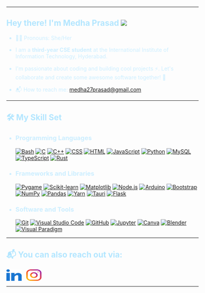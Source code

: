 

<!---
medha2716/medha2716 is a ✨ special ✨ repository because its `README.md` (this file) appears on your GitHub profile.
You can click the Preview link to take a look at your changes.
--->
---

<div style="color: #b3e6ff ;">

## Hey there! I'm Medha Prasad <img src="https://media.giphy.com/media/hvRJCLFzcasrR4ia7z/giphy.gif" width="25px"></a>
<div align="left" style="font-size: 90%;" >


</div>




<div style="color: #cceeff ;" >

- 👩‍🎓 Pronouns: She/Her

- I am a **third-year CSE student** at the International Institute of Information Technology, Hyderabad.
- I'm passionate about coding and building cool projects ⚡. Let's collaborate and create some awesome software together! 🚀

- 📬 How to reach me: [medha27prasad@gmail.com](mailto:medha27prasad@gmail.com)


</div>

---

<div style="color: #b3e6ff ;">

## 🛠️ My Skill Set

</div>





<ul style="color: #cceeff ;">
<li>
    <h3>Programming Languages</h3>
    <p>
        <a href="#"><img alt="Bash" src="https://img.shields.io/badge/Bash-121011.svg?logo=gnu-bash&logoColor=white"></a>
        <a href="#"><img alt="C" src="https://custom-icon-badges.herokuapp.com/badge/C-03599C.svg?logo=c-in-hexagon&logoColor=white"></a>
        <a href="#"><img alt="C++" src="https://custom-icon-badges.herokuapp.com/badge/C++-9C033A.svg?logo=cpp2&logoColor=white"></a>
        <a href="#"><img alt="CSS" src="https://img.shields.io/badge/CSS-1572B6.svg?logo=css3&logoColor=white"></a>
        <a href="#"><img alt="HTML" src="https://img.shields.io/badge/HTML-E34F26.svg?logo=html5&logoColor=white"></a>
        <a href="#"><img alt="JavaScript" src="https://img.shields.io/badge/JavaScript-F7DF1E.svg?logo=javascript&logoColor=black"></a>
        <a href="#"><img alt="Python" src="https://img.shields.io/badge/Python-14354C.svg?logo=python&logoColor=white"></a>
      <a href="#"><img alt="MySQL" src="https://img.shields.io/badge/MySQL-00f.svg?logo=mysql&logoColor=white"></a>
        <a href="#"><img alt="TypeScript" src="https://img.shields.io/badge/TypeScript-3178C6.svg?logo=typescript&logoColor=white"></a>
    <a href="#"><img alt="Rust" src="https://img.shields.io/badge/Rust-000000.svg?logo=rust&logoColor=white"></a>
    </p>
    </li>
    <li>
    <h3>Frameworks and Libraries</h3>
    <p>
     <a href="#"><img alt="Pygame" src="https://img.shields.io/badge/Pygame-%23000000.svg?logo=pygame&logoColor=white"></a>
      <a href="#"><img alt="Scikit-learn" src="https://img.shields.io/badge/Scikit--learn-%23000000.svg?logo=scikit-learn&logoColor=white"></a>
      <a href="#"><img alt="Matplotlib" src="https://img.shields.io/badge/Matplotlib-%23000000.svg?logo=matplotlib&logoColor=white"></a>
    <a href="#"><img alt="Node.js" src="https://img.shields.io/badge/Node.js-339933.svg?logo=node.js&logoColor=white"></a>
        <a href="#"><img alt="Arduino" src="https://img.shields.io/badge/-Arduino-00979D?logo=Arduino&logoColor=white"></a>
    <a href="#"><img alt="Bootstrap" src="https://img.shields.io/badge/Bootstrap-7952B3.svg?logo=bootstrap&logoColor=white"></a>
    <a href="#"><img alt="NumPy" src="https://img.shields.io/badge/Numpy-013243.svg?logo=numpy&logoColor=white"></a>
    <a href="#"><img alt="Pandas" src="https://img.shields.io/badge/Pandas-150458.svg?logo=pandas&logoColor=white"></a>
    <a href="#"><img alt="Yarn" src="https://img.shields.io/badge/Yarn-2C8EBB.svg?logo=yarn&logoColor=white"></a>
    <a href="#"><img alt="Tauri" src="https://img.shields.io/badge/Tauri-EE4C2C.svg?logo=tauri&logoColor=white"></a>
    <a href="#"><img alt="Flask" src="https://img.shields.io/badge/Flask-000000.svg?logo=flask&logoColor=white"></a>
    </p>
    </li>
    <li>
    <h3>Software and Tools</h3>
    <p>
        <a href="#"><img alt="Git" src="https://img.shields.io/badge/Git-F05033.svg?logo=git&logoColor=white"></a>
        <a href="#"><img alt="Visual Studio Code" src="https://img.shields.io/badge/Visual%20Studio%20Code-0078d7.svg?logo=visual-studio-code&logoColor=white"></a>
        <a href="#"><img alt="GitHub" src="https://img.shields.io/badge/GitHub-181717.svg?logo=github&logoColor=white"></a>
        <a href="#"><img alt="Jupyter" src="https://img.shields.io/badge/Jupyter-F37626.svg?logo=Jupyter&logoColor=white"></a>
        <a href="#"><img alt="Canva" src="https://img.shields.io/badge/Canva-00C4CC.svg?logo=canva&logoColor=white"></a>
    <a href="#"><img alt="Blender" src="https://img.shields.io/badge/Blender-F5792A.svg?logo=blender&logoColor=white"></a>
    <a href="#"><img alt="Visual Paradigm" src="https://forums.visual-paradigm.com/uploads/default/original/1X/611984aefcf5ca1851796787682a14acf6b347dc.png" height="20"></a>
    </p>
    </li>
</ul>


---


<div style="color: #b3e6ff ;">

## 📬 You can also reach out via:

</div>


<a href="https://www.linkedin.com/in/medha-prasad-259818254/" target="_blank"><img align="center" src="linked-in-alt.svg" alt="medha-praasd" height="30" width="40" /></a>
&nbsp;
<a href="https://www.instagram.com/medha_2705/" target="_blank"><img align="center" src="instagram.svg" alt="medha_2705" height="30" width="40" /></a>
&nbsp;

---
